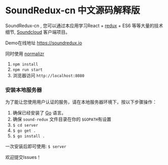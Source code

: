 # SoundRedux-cn 中文源码解释版

SoundRedux-cn , 您可以通过本应用学习React + [redux](https://github.com/rackt/redux) + ES6 等等大量的技术细节,  [Soundcloud](http://soundcloud.com) 客户端项目。

Demo在线地址 https://soundredux.io

同时使用 [normalizr](https://github.com/gaearon/normalizr)

1. `npm install`
2. `npm run start`
3. 浏览器访问 `http://localhost:8080`

### 安装本地服务器

为了能让您使用用户认证的服务，请在本地服务器环境下，按以下步骤操作：

1. 确保已经安装了 [Go](https://golang.org/) 语言。
2. 确保 `sound-redux` 文件目录在你的 `$GOPATH`有设置
3. `$ cd server`
4. `$ go get .`
5. `$ go install .`

一次安装后即可使用:
`$ server`

欢迎提交Issues！
